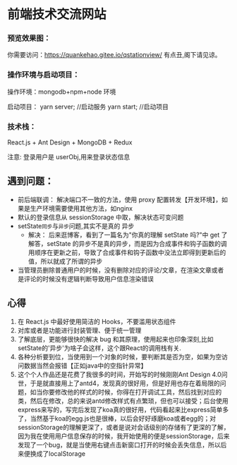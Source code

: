 # 前端技术交流网站 
###  预览效果图：
  你需要访问：https://quankehao.gitee.io/qstationview/
  有点丑,阁下请见谅。
 

### 操作环境与启动项目：

操作环境：mongodb+npm+node 环境

启动项目：
yarn server; //启动服务
yarn start; //启动项目

### 技术栈：

React.js + Ant Design + MongoDB + Redux

注意: 登录用户是 userObj,用来登录状态信息

## 遇到问题：

- 前后端联调： 解决端口不一致的方法，使用 proxy 配置转发【开发环境】，如果是生产环境需要使用其他方法，如nginx
- 默认的登录信息从 sessionStorage 中取，解决状态可变问题
- setState`同步`与`异步`问题,其实不是真的 异步
  - 解决： 后来逛博客，看到了一篇名为"你真的理解 setState 吗?"中 get 了解答，setState 的异步不是真的异步，而是因为合成事件和钩子函数的调用顺序在更新之前，导致了合成事件和钩子函数中没法立即得到更新后的值，所以就成了所谓的异步
- 当管理员删除普通用户的时候，没有删除对应的评论/文章，在渲染文章或者是评论的时候没有逻辑判断导致用户信息渲染错误

## 心得

1. 在 React.js 中最好使用简洁的 Hooks，不要滥用状态组件
2. 对库或者是功能进行封装管理、便于统一管理
3. 了解底层，更能够很快的解决 bug 和其原理，使用起来也印象深刻,比如setState的'异步'为啥子会这样，这个跟React的调用栈有关.
4. 各种分析要到位，当使用到一个对象的时候，要判断其是否为空，如果为空访问数据当然会报错【正如java中的空指针异常】
5. 这个个人作品还是花费了我很多的时间，开始写的时候刚刚Ant Design 4.0问世，于是就直接用上了antd4，发现真的很好用，但是好用也存在着局限的问题，如当你要修改他的样式的时候，你得在打开调试工具，然后找到对应的类，然后在修改，总的来说antd修改样式有点繁琐，但也可以接受；后台使用express来写的，写完后发现了koa真的很好用，代码看起来比express简单多了，当然基于koa的egg.js也是很棒，以后会好好琢磨koa或者egg的；对sessionStorage的理解更深了，或者是说对会话级别的存储有了更深的了解，因为我在使用用户信息保存的时候，我开始使用的便是sessionStorage，后来发现了一个bug，就是当使用右键点击新窗口打开的时候会丢失信息，所以后来便换成了localStorage

